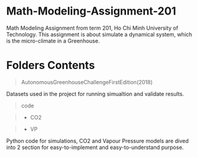 # Math-Modeling-Assignment-201
 Math Modeling Assignment from term 201, Ho Chi Minh University of Technology. This assignment is about simulate a dynamical system, which is the micro-climate in a Greenhouse.

# Folders Contents
 >AutonomousGreenhouseChallengeFirstEdition(2018)
 
 Datasets used in the project for running simualtion and validate results.
 
 >code
 
 > - CO2
 
 > - VP
 
 Python code for simulations, CO2 and Vapour Pressure models are dived into 2 section for easy-to-implement and easy-to-understand purpose.

